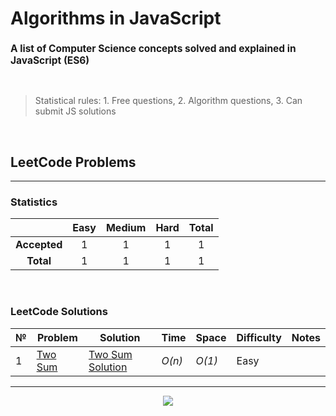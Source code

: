 # Algorithms in JavaScript

<h3 style="font-size: 15.5px">
    A list of Computer Science concepts solved and explained in JavaScript (ES6)
</h3>

<br>

> Statistical rules: 1. Free questions, 2. Algorithm questions, 3. Can submit JS solutions


<br>

## LeetCode Problems
<hr>


### Statistics
|     | Easy | Medium | Hard | Total |
|:---:|:----:|:------:|:----:|:-----:|
|**Accepted**|  1   |   1    |  1   |   1   |
|**Total**|  1   |   1    |  1   |   1   |
<br>

### LeetCode Solutions

№  | Problem         | Solution           |  Time           | Space           | Difficulty | Notes
--------------- | --------------- |--------------------| --------------- | --------------- |------------| -----
1 | [Two Sum] | [Two Sum Solution] | _O(n)_       | _O(1)_          | Easy       |

--- 


[Two Sum]: 'https://leetcode.com/problems/two-sum/'
[Two Sum Solution]: '/1.LeetcodeProblems/1-TwoSum/index.js'


<p align="center">
  <a href="https://hits.sh/github.com/diyorbekrustamjonov/">
    <img src="https://hits.sh/github.com/diyorbekrustamjonov.svg?style=flat-square&label=Algorithms%20-%20Viewers&color=000000&labelColor=000000&logo=javascript">
  </a>
</p>


